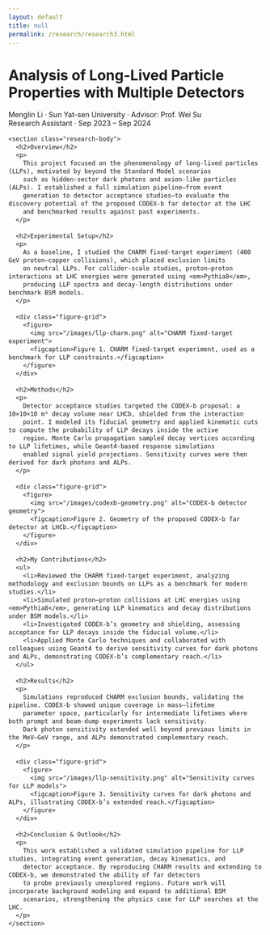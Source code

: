 ```yaml
---
layout: default
title: null
permalink: /research/research3.html
---
```


<html lang="en">
<head>
  <meta charset="UTF-8">
  <title>Analysis of Long-Lived Particle Properties with Multiple Detectors</title>
  <link rel="stylesheet" href="research.css">
</head>
<body>
<div id="research-detail">
  <div class="content-card">
    <h1 class="page__title">
      Analysis of Long-Lived Particle Properties with Multiple Detectors
    </h1>
    <p class="meta">
      Menglin Li · Sun Yat-sen University · Advisor: Prof. Wei Su<br>
      Research Assistant · Sep 2023 – Sep 2024
    </p>

    <section class="research-body">
      <h2>Overview</h2>
      <p>
        This project focused on the phenomenology of long-lived particles (LLPs), motivated by beyond the Standard Model scenarios 
        such as hidden-sector dark photons and axion-like particles (ALPs). I established a full simulation pipeline—from event 
        generation to detector acceptance studies—to evaluate the discovery potential of the proposed CODEX-b far detector at the LHC 
        and benchmarked results against past experiments.
      </p>

      <h2>Experimental Setup</h2>
      <p>
        As a baseline, I studied the CHARM fixed-target experiment (400 GeV proton–copper collisions), which placed exclusion limits 
        on neutral LLPs. For collider-scale studies, proton–proton interactions at LHC energies were generated using <em>Pythia8</em>, 
        producing LLP spectra and decay-length distributions under benchmark BSM models.
      </p>

      <div class="figure-grid">
        <figure>
          <img src="/images/llp-charm.png" alt="CHARM fixed-target experiment">
          <figcaption>Figure 1. CHARM fixed-target experiment, used as a benchmark for LLP constraints.</figcaption>
        </figure>
      </div>

      <h2>Methods</h2>
      <p>
        Detector acceptance studies targeted the CODEX-b proposal: a 10×10×10 m³ decay volume near LHCb, shielded from the interaction 
        point. I modeled its fiducial geometry and applied kinematic cuts to compute the probability of LLP decays inside the active 
        region. Monte Carlo propagation sampled decay vertices according to LLP lifetimes, while Geant4-based response simulations 
        enabled signal yield projections. Sensitivity curves were then derived for dark photons and ALPs.
      </p>

      <div class="figure-grid">
        <figure>
          <img src="/images/codexb-geometry.png" alt="CODEX-b detector geometry">
          <figcaption>Figure 2. Geometry of the proposed CODEX-b far detector at LHCb.</figcaption>
        </figure>
      </div>

      <h2>My Contributions</h2>
      <ul>
        <li>Reviewed the CHARM fixed-target experiment, analyzing methodology and exclusion bounds on LLPs as a benchmark for modern studies.</li>
        <li>Simulated proton–proton collisions at LHC energies using <em>Pythia8</em>, generating LLP kinematics and decay distributions under BSM models.</li>
        <li>Investigated CODEX-b’s geometry and shielding, assessing acceptance for LLP decays inside the fiducial volume.</li>
        <li>Applied Monte Carlo techniques and collaborated with colleagues using Geant4 to derive sensitivity curves for dark photons and ALPs, demonstrating CODEX-b’s complementary reach.</li>
      </ul>

      <h2>Results</h2>
      <p>
        Simulations reproduced CHARM exclusion bounds, validating the pipeline. CODEX-b showed unique coverage in mass–lifetime 
        parameter space, particularly for intermediate lifetimes where both prompt and beam-dump experiments lack sensitivity. 
        Dark photon sensitivity extended well beyond previous limits in the MeV–GeV range, and ALPs demonstrated complementary reach.
      </p>

      <div class="figure-grid">
        <figure>
          <img src="/images/llp-sensitivity.png" alt="Sensitivity curves for LLP models">
          <figcaption>Figure 3. Sensitivity curves for dark photons and ALPs, illustrating CODEX-b’s extended reach.</figcaption>
        </figure>
      </div>

      <h2>Conclusion & Outlook</h2>
      <p>
        This work established a validated simulation pipeline for LLP studies, integrating event generation, decay kinematics, and 
        detector acceptance. By reproducing CHARM results and extending to CODEX-b, we demonstrated the ability of far detectors 
        to probe previously unexplored regions. Future work will incorporate background modeling and expand to additional BSM 
        scenarios, strengthening the physics case for LLP searches at the LHC.
      </p>
    </section>
  </div>
</div>
</body>
</html>
